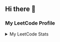 ## Hi there 👋

<!--
**AryanBhanot/AryanBhanot** is a ✨ _special_ ✨ repository because its `README.md` (this file) appears on your GitHub profile.

Here are some ideas to get you started:

- 🔭 I’m currently working on ...
- 🌱 I’m currently learning ...
- 👯 I’m looking to collaborate on ...
- 🤔 I’m looking for help with ...
- 💬 Ask me about ...
- 📫 How to reach me: ...
- 😄 Pronouns: ...
- ⚡ Fun fact: ...
-->

### My LeetCode Profile

<details>
  <summary>My LeetCode Stats</summary>
  <br>
  <a href="https://leetcode.com/u/aryanbhanot21/"><img alt="AryanBhanot's LeetCode Stats" src="https://leetcard.jacoblin.cool/aryanbhanot21?theme=chartreuse&font=Fresca&ext=heatmap" /></a>
  <br>
</details>
